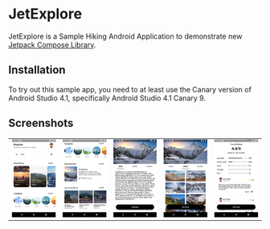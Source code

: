 # JetExplore

JetExplore is a Sample Hiking Android Application to demonstrate new [Jetpack Compose Library](https://developer.android.com/jetpack/compose).


## Installation

To try out this sample app, you need to at least use the Canary version of Android Studio 4.1, 
specifically Android Studio 4.1 Canary 9.


## Screenshots

<table>
 <tr>
    <td><img src="screenshots/home.png"</td>
    <td><img src="screenshots/home2.png"</td>
    <td><img src="screenshots/details.png"</td>
    <td><img src="screenshots/details2.png"</td>
	<td><img src="screenshots/details3.png" </td>
  </tr>
 </table>
